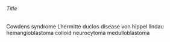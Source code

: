###### Title

Cowdens syndrome
Lhermitte duclos disease
von hippel lindau
hemangioblastoma
colloid
neurocytoma
medulloblastoma